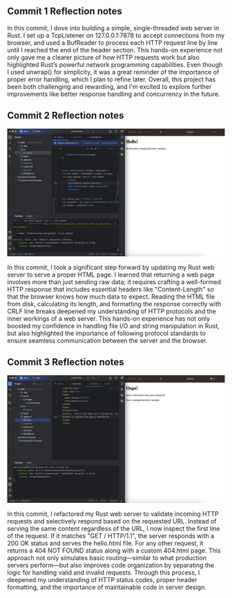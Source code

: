 ## Commit 1 Reflection notes
In this commit, I dove into building a simple, single-threaded web server in Rust. I set up a TcpListener on 127.0.0.1:7878 to accept connections from my browser, and used a BufReader to process each HTTP request line by line until I reached the end of the header section. This hands-on experience not only gave me a clearer picture of how HTTP requests work but also highlighted Rust’s powerful network programming capabilities. Even though I used unwrap() for simplicity, it was a great reminder of the importance of proper error handling, which I plan to refine later. Overall, this project has been both challenging and rewarding, and I'm excited to explore further improvements like better response handling and concurrency in the future.

## Commit 2 Reflection notes
![Commit 2 screen capture](/assets/images/commit2.png)

In this commit, I took a significant step forward by updating my Rust web server to serve a proper HTML page. I learned that returning a web page involves more than just sending raw data; it requires crafting a well-formed HTTP response that includes essential headers like "Content-Length" so that the browser knows how much data to expect. Reading the HTML file from disk, calculating its length, and formatting the response correctly with CRLF line breaks deepened my understanding of HTTP protocols and the inner workings of a web server. This hands-on experience has not only boosted my confidence in handling file I/O and string manipulation in Rust, but also highlighted the importance of following protocol standards to ensure seamless communication between the server and the browser.

## Commit 3 Reflection notes
![Commit 3 screen capture](/assets/images/commit3.png)

In this commit, I refactored my Rust web server to validate incoming HTTP requests and selectively respond based on the requested URL. Instead of serving the same content regardless of the URL, I now inspect the first line of the request. If it matches "GET / HTTP/1.1", the server responds with a 200 OK status and serves the hello.html file. For any other request, it returns a 404 NOT FOUND status along with a custom 404.html page. This approach not only simulates basic routing—similar to what production servers perform—but also improves code organization by separating the logic for handling valid and invalid requests. Through this process, I deepened my understanding of HTTP status codes, proper header formatting, and the importance of maintainable code in server design.

